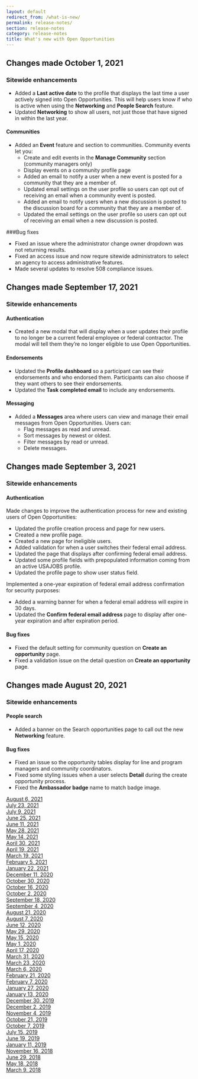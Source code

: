```yaml
---
layout: default
redirect_from: /what-is-new/
permalink: release-notes/
section: release-notes
category: release-notes
title: What's new with Open Opportunities
---
```


## Changes made October 1, 2021
### Sitewide enhancements

* Added a **Last active date** to the profile that displays the last time a user actively signed into Open Opportunities.  This will help users know if who is active when using the **Networking** and **People Search** feature.
* Updated **Networking** to show all users, not just those that have signed in within the last year.

#### Communities

* Added an **Event** feature and section to communities.  Community events let you:
  * Create and edit events in the **Manage Community** section (community managers only)
  * Display events on a community profile page
  * Added an email to notify a user when a new event is posted for a community that they are a member of.
  * Updated email settings on the user profile so users can opt out of receiving an email when a community event is posted.
  * Added an email to notify users when a new discussion is posted to the discussion board for a community that they are a member of.
  * Updated the email settings on the user profile so users can opt out of receiving an email when a new discussion is posted.

###Bug fixes

* Fixed an issue where the administrator change owner dropdown was not returning results.
* Fixed an access issue and now requre sitewide administrators to select an agency to access administrative features.
* Made several updates to resolve 508 compliance issues.


## Changes made September 17, 2021
### Sitewide enhancements
#### Authentication

* Created a new modal that will display when a user updates their profile to no longer be a current federal employee or federal contractor. The modal will tell them they’re no longer eligible to use Open Opportunities.

#### Endorsements

* Updated the **Profile dashboard** so a participant can see their endorsements and who endorsed them. Participants can also choose if they want others to see their endorsements.
* Updated the **Task completed email** to include any endorsements.

#### Messaging

* Added a **Messages** area where users can view and manage their email messages from Open Opportunities.  Users can:
  * Flag messages as read and unread.
  * Sort messages by newest or oldest.
  * Filter messages by read or unread.
  * Delete messages.

## Changes made September 3, 2021
### Sitewide enhancements
#### Authentication

Made changes to improve the authentication process for new and existing users of Open Opportunities:

* Updated the profile creation process and page for new users.
* Created a new profile page.
* Created a new page for ineligible users.
* Added validation for when a user switches their federal email address.
* Updated the page that displays after confirming federal email address.
* Updated some profile fields with prepopulated information coming from an active USAJOBS profile. 
* Updated the profile page to show user status field.

Implemented a one-year expiration of federal email address confirmation for security purposes:

* Added a warning banner for when a federal email address will expire in 30 days.
* Updated the **Confirm federal email address** page to display after one-year expiration and after expiration period.

#### Bug fixes

* Fixed the default setting for community question on **Create an opportunity** page.
* Fixed a validation issue on the detail question on **Create an opportunity** page.

## Changes made August 20, 2021
### Sitewide enhancements
#### People search

* Added a banner on the Search opportunities page to call out the new **Networking** feature.  

#### Bug fixes

* Fixed an issue so the opportunity tables display for line and program managers and community coordinators.
* Fixed some styling issues when a user selects **Detail** during the create opportunity process.
* Fixed the **Ambassador badge** name to match badge image.  

[August 6, 2021](aug-06-2021)  
[July 23, 2021](jul-23-2021)  
[July 9, 2021](jul-09-2021)  
[June 25, 2021](jun-25-2021)  
[June 11, 2021](jun-11-2021)  
[May 28, 2021](may-28-2021)  
[May 14, 2021](may-14-2021)  
[Aoril 30, 2021](apr-30-2021)  
[April 19, 2021](apr-19-2021)  
[March 19, 2021](mar-19-2021)  
[February 5, 2021](feb-05-2021)  
[January 22, 2021](jan-22-2021)  
[December 11, 2020](dec-11-2020)  
[October 30, 2020](oct-30-2020)  
[October 16, 2020](oct-16-2020)  
[October 2, 2020](oct-02-2020)  
[September 18, 2020](sep-18-2020)  
[September 4, 2020](sep-04-2020)  
[August 21, 2020](aug-21-2020)  
[August 7, 2020](aug-07-2020)  
[June 12, 2020](jun-12-2020)  
[May 29, 2020](may-29-2020)  
[May 15, 2020](may-15-2020)  
[May 1, 2020](may-01-2020)  
[April 17, 2020](apr-17-2020)  
[March 31, 2020](mar-31-2020)  
[March 23, 2020](mar-23-2020)  
[March 6, 2020](mar-06-2020)  
[February 21, 2020](feb-21-2020)  
[February 7, 2020](feb-07-2020/)  
[January 27, 2020](jan-27-2020/)  
[January 13, 2020](jan-13-2020/)  
[December 30, 2019](dec-30-2019/)  
[December 2, 2019](dec-02-2019/)  
[November 4, 2019](nov-04-2019/)  
[October 21, 2019](oct-21-2019/)  
[October 7, 2019](oct-07-2019/)  
[July 15, 2019](jul-15-2019/)  
[June 19, 2019](june-19-2019/)  
[January 11, 2019](jan-11-2019/)  
[November 16, 2018](nov-16-2018/)  
[June 29, 2018](june-29-2018/)  
[May 18, 2018](may-18-2018/)  
[March 9, 2018](mar-09-2018/)
